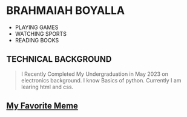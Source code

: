 # BRAHMAIAH BOYALLA
- PLAYING GAMES 
- WATCHING SPORTS
- READING BOOKS

## TECHNICAL BACKGROUND
> I Recently Completed My Undergraduation in May 2023 on electronics background. I know  Basics of python. Currently I am learing html and css.
## [ My Favorite Meme](https://powertofly.com/up/media-library/distracted-boyfriend-sexist-boss-meme-your-idea-repeated-by-a-guy-your-boss-you-when-you-said-your-idea.jpg?id=20568445&width=744&quality=80)
